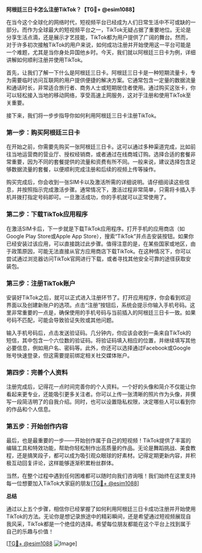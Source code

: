 **阿根廷三日卡怎么注册TikTok？【TG💪+ @esim1088】**

在当今这个全球化的网络时代，短视频平台已经成为人们日常生活中不可或缺的一部分。而作为全球最大的短视频平台之一，TikTok无疑占据了重要地位。无论是分享生活点滴，还是展示才艺技能，TikTok都为用户提供了广阔的舞台。然而，对于许多初次接触TikTok的用户来说，如何成功注册并开始使用这一平台可能是一个难题，尤其是当你身处异国他乡时。今天，我们就以阿根廷三日卡为例，详细讲解如何顺利注册并使用TikTok。

首先，让我们了解一下什么是阿根廷三日卡。阿根廷三日卡是一种短期流量卡，专为需要临时访问互联网的用户提供便捷的解决方案。它通常包含一定量的数据流量和通话时长，非常适合旅行者、商务人士或短期居住者使用。通过购买这张卡，你可以轻松接入当地的移动网络，享受高速上网服务，这对于注册和使用TikTok至关重要。

接下来，我们将一步步指导你如何利用阿根廷三日卡注册TikTok。

### 第一步：购买阿根廷三日卡

在开始之前，你需要先购买一张阿根廷三日卡。这可以通过多种渠道完成，比如前往当地运营商的营业厅、授权经销商，或者通过在线商城订购。选择合适的套餐非常重要，因为不同的套餐提供的流量和资费有所不同。一般来说，建议选择包含足够数据流量的套餐，以便顺利完成注册和后续的视频上传等操作。

购买完成后，你会收到一张SIM卡以及激活所需的详细说明。请仔细阅读这些信息，并按照指示完成激活步骤。通常情况下，激活过程非常简单，只需将卡插入手机并拨打指定号码即可。一旦激活成功，你的手机就可以正常使用了。

### 第二步：下载TikTok应用程序

在激活SIM卡后，下一步就是下载TikTok应用程序。打开手机的应用商店（如Google Play Store或Apple App Store），搜索“TikTok”并点击安装按钮。如果你已经安装过该应用，可以直接跳过此步骤。值得注意的是，在某些国家或地区，由于政策原因，可能无法直接从官方应用商店下载TikTok。在这种情况下，你可以尝试通过浏览器访问TikTok官网进行下载，或者寻找其他安全可靠的途径获取安装包。

### 第三步：注册TikTok账户

安装好TikTok之后，就可以正式进入注册环节了。打开应用程序，你会看到欢迎界面以及创建新账户的选项。点击“注册”按钮后，系统会提示你输入手机号码。这里非常重要的一点是，确保使用的手机号码与当前插入的阿根廷三日卡一致。如果号码不匹配，可能会导致验证失败或其他问题。

输入手机号码后，点击发送验证码。几分钟内，你应该会收到一条来自TikTok的短信，其中包含一个六位数的验证码。将验证码填入相应的位置，并继续填写其他必要信息，例如用户名、密码等。此外，你还可以选择通过Facebook或Google账号快速登录，但这需要提前绑定相关社交媒体账户。

### 第四步：完善个人资料

注册完成后，记得花一点时间完善你的个人资料。一个好的头像和简介不仅能让你看起来更专业，还能吸引更多关注者。你可以上传一张清晰的照片作为头像，并撰写一段简洁明了的自我介绍。同时，也可以设置隐私权限，决定哪些人可以看到你的作品和个人信息。

### 第五步：开始创作内容

最后，也是最重要的一步——开始创作属于自己的短视频！TikTok提供了丰富的编辑工具和特效功能，帮助你轻松制作出高质量的作品。无论是舞蹈挑战、美食教程，还是搞笑段子，都可以成为吸引观众眼球的好素材。记得定期更新内容，并积极互动回复评论，这样能够逐渐积累粉丝群体。

当然，在整个过程中遇到任何困难都可以随时向我们咨询哦！我们始终在这里支持每一位想要加入TikTok大家庭的朋友[[TG💪+ @esim1088](https://t.me/s/esim1088)]

**总结**

通过以上五个步骤，相信你已经掌握了如何利用阿根廷三日卡成功注册并开始使用TikTok的方法。无论你是想记录旅途中的精彩瞬间，还是希望通过短视频展现自我风采，TikTok都是一个绝佳的选择。希望每位朋友都能在这个平台上找到属于自己的乐趣与价值！

[[TG💪+ @esim1088](https://t.me/s/esim1088) ![Image](https://i.postimg.cc/4NQfJmqS/Snipaste-2025-05-13-00-14-12.png)]